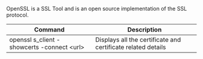 OpenSSL is a SSL Tool and is an open source implementation of the SSL protocol.

Command | Description
--|--
openssl s_client -showcerts -connect \<url\> | Displays all the certificate and certificate related details